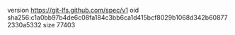 version https://git-lfs.github.com/spec/v1
oid sha256:c1a0bb97b4de6c08fa184c3bb6ca1d415bcf8029b1068d342b608772330a5332
size 77403
